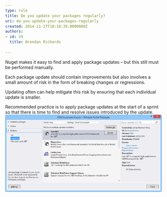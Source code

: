```yaml
---
type: rule
title: Do you update your packages regularly?
uri: do-you-update-your-packages-regularly
created: 2014-11-27T18:18:39.0000000Z
authors:
- id: 34
  title: Brendan Richards

---
```


Nuget makes it easy to find and apply package updates – but this still must be performed manually.

Each package update should contain improvements but also involves a small amount of risk in the form of breaking changes or regressions.

Updating often can help mitigate this risk by ensuring that each individual update is smaller.

Recommended practice is to apply package updates at the start of a sprint so that there is time to find and resolve issues introduced by the update.
 ![ Nuget package updates](update-nuget.png)
